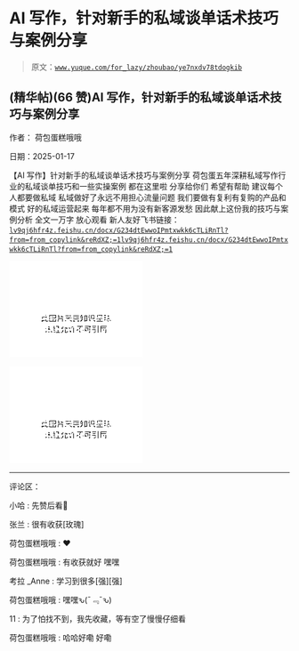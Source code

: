 # AI 写作，针对新手的私域谈单话术技巧与案例分享

> 原文：[`www.yuque.com/for_lazy/zhoubao/ye7nxdv78tdogkib`](https://www.yuque.com/for_lazy/zhoubao/ye7nxdv78tdogkib)

## (精华帖)(66 赞)AI 写作，针对新手的私域谈单话术技巧与案例分享

作者： 荷包蛋糕哦哦

日期：2025-01-17

【AI 写作】针对新手的私域谈单话术技巧与案例分享 荷包蛋五年深耕私域写作行业的私域谈单技巧和一些实操案例 都在这里啦 分享给你们 希望有帮助
建议每个人都要做私域 私域做好了永远不用担心流量问题 我们要做有复利有复购的产品和模式 好的私域运营起来 每年都不用为没有新客源发愁
因此献上这份我的技巧与案例分析 全文一万字 放心观看 新人友好飞书链接： [`lv9qj6hfr4z.feishu.cn/docx/G234dtEwwoIPmtxwkk6cTLiRnTl?from=from_copylink&reRdXZ;=1`](https://lv9qj6hfr4z.feishu.cn/docx/G234dtEwwoIPmtxwkk6cTLiRnTl?from=from_copylink&reRdXZ;=1)[`lv9qj6hfr4z.feishu.cn/docx/G234dtEwwoIPmtxwkk6cTLiRnTl?from=from_copylink&reRdXZ;=1`](https://lv9qj6hfr4z.feishu.cn/docx/G234dtEwwoIPmtxwkk6cTLiRnTl?from=from_copylink&reRdXZ;=1)

![](img/497074d22873101c06cd9cbed4e54e86.png "None")

![](img/10a7d8b52a2fb7ee0f0f9ceb404a70b7.png "None")

* * *

评论区：

小哈 : 先赞后看👀

张兰 : 很有收获[玫瑰]

荷包蛋糕哦哦 : ❤️

荷包蛋糕哦哦 : 有收获就好 嘿嘿

考拉 _Anne : 学习到很多[强][强]

荷包蛋糕哦哦 : 嘿嘿ԅ(¯﹃¯ԅ)

11 : 为了怕找不到，我先收藏，等有空了慢慢仔细看

荷包蛋糕哦哦 : 哈哈好嘞 好嘞
